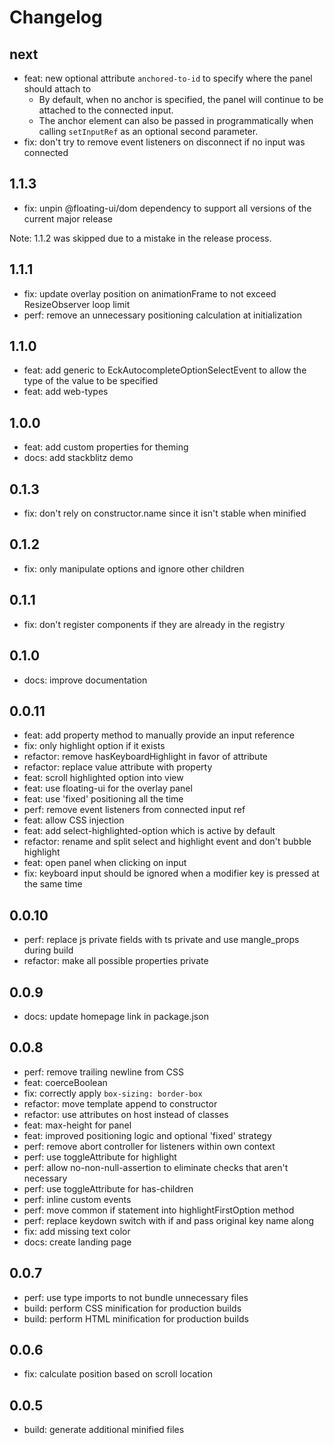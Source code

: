 # Changelog

## next

- feat: new optional attribute `anchored-to-id` to specify where the panel should attach to
  - By default, when no anchor is specified, the panel will continue to be attached to the connected input.
  - The anchor element can also be passed in programmatically when calling `setInputRef` as an optional second parameter.
- fix: don't try to remove event listeners on disconnect if no input was connected

## 1.1.3

- fix: unpin @floating-ui/dom dependency to support all versions of the current major release

Note: 1.1.2 was skipped due to a mistake in the release process.

## 1.1.1

- fix: update overlay position on animationFrame to not exceed ResizeObserver loop limit
- perf: remove an unnecessary positioning calculation at initialization

## 1.1.0

- feat: add generic to EckAutocompleteOptionSelectEvent to allow the type of the value to be specified
- feat: add web-types

## 1.0.0

- feat: add custom properties for theming
- docs: add stackblitz demo

## 0.1.3

- fix: don't rely on constructor.name since it isn't stable when minified

## 0.1.2

- fix: only manipulate options and ignore other children

## 0.1.1

- fix: don't register components if they are already in the registry

## 0.1.0

- docs: improve documentation

## 0.0.11

- feat: add property method to manually provide an input reference
- fix: only highlight option if it exists
- refactor: remove hasKeyboardHighlight in favor of attribute
- refactor: replace value attribute with property
- feat: scroll highlighted option into view
- feat: use floating-ui for the overlay panel
- feat: use 'fixed' positioning all the time
- perf: remove event listeners from connected input ref
- feat: allow CSS injection
- feat: add select-highlighted-option which is active by default
- refactor: rename and split select and highlight event and don't bubble highlight
- feat: open panel when clicking on input
- fix: keyboard input should be ignored when a modifier key is pressed at the same time

## 0.0.10

- perf: replace js private fields with ts private and use mangle_props during build
- refactor: make all possible properties private

## 0.0.9

- docs: update homepage link in package.json

## 0.0.8

- perf: remove trailing newline from CSS
- feat: coerceBoolean
- fix: correctly apply `box-sizing: border-box`
- refactor: move template append to constructor
- refactor: use attributes on host instead of classes
- feat: max-height for panel
- feat: improved positioning logic and optional 'fixed' strategy
- perf: remove abort controller for listeners within own context
- perf: use toggleAttribute for highlight
- perf: allow no-non-null-assertion to eliminate checks that aren't necessary
- perf: use toggleAttribute for has-children
- perf: inline custom events
- perf: move common if statement into highlightFirstOption method
- perf: replace keydown switch with if and pass original key name along
- fix: add missing text color
- docs: create landing page

## 0.0.7

- perf: use type imports to not bundle unnecessary files
- build: perform CSS minification for production builds
- build: perform HTML minification for production builds

## 0.0.6

- fix: calculate position based on scroll location

## 0.0.5

- build: generate additional minified files
